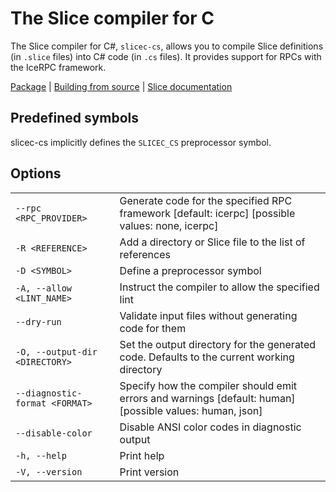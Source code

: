 # The Slice compiler for C #

The Slice compiler for C#, `slicec-cs`, allows you to compile Slice definitions (in `.slice` files) into C# code (in
`.cs` files). It provides support for RPCs with the IceRPC framework.

[Package][package] | [Building from source][building] | [Slice documentation][slice-documentation]

## Predefined symbols

slicec-cs implicitly defines the `SLICEC_CS` preprocessor symbol.

## Options

|                                |                                                                                                          |
|--------------------------------|----------------------------------------------------------------------------------------------------------|
| `--rpc <RPC_PROVIDER>`         | Generate code for the specified RPC framework [default: icerpc] [possible values: none, icerpc]          |
| `-R <REFERENCE>`               | Add a directory or Slice file to the list of references                                                  |
| `-D <SYMBOL>`                  | Define a preprocessor symbol                                                                             |
| `-A, --allow <LINT_NAME>`      | Instruct the compiler to allow the specified lint                                                        |
| `--dry-run`                    | Validate input files without generating code for them                                                    |
| `-O, --output-dir <DIRECTORY>` | Set the output directory for the generated code. Defaults to the current working directory               |
| `--diagnostic-format <FORMAT>` | Specify how the compiler should emit errors and warnings [default: human] [possible values: human, json] |
| `--disable-color`              | Disable ANSI color codes in diagnostic output                                                            |
| `-h, --help`                   | Print help                                                                                               |
| `-V, --version`                | Print version                                                                                            |

[package]:  https://www.nuget.org/packages/IceRpc.Slice.Tools
[building]: ../../BUILDING.md
[slice-documentation]: https://docs.icerpc.dev/slice2
